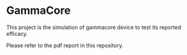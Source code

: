 # GammaCore
This project is the simulation of gammacore device to test its reported efficacy.


Please refer to the pdf report in this repository.
